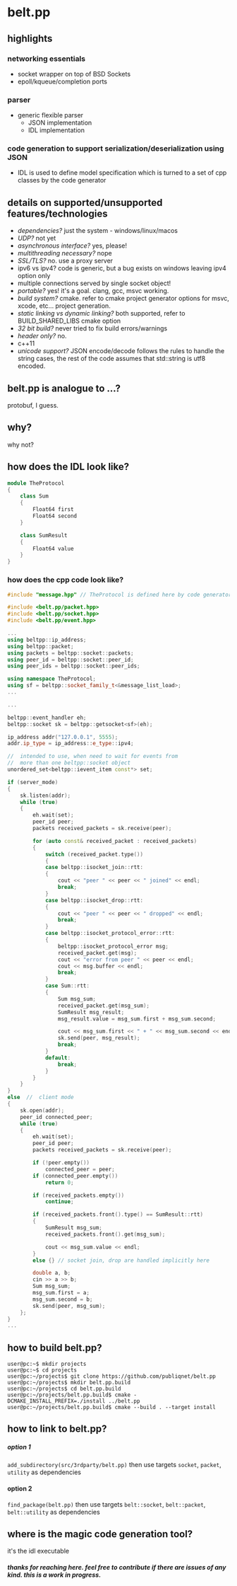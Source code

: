 # belt.pp
## highlights
### networking essentials
+ socket wrapper on top of BSD Sockets
+ epoll/kqueue/completion ports
### parser
+ generic flexible parser
  - JSON implementation
  - IDL implementation
### code generation to support serialization/deserialization using JSON
+ IDL is used to define model specification which is turned to a set of cpp classes by the code generator

## details on supported/unsupported features/technologies
+ *dependencies?* just the system - windows/linux/macos
+ *UDP?* not yet
+ *asynchronous interface?* yes, please!
+ *multithreading necessary?* nope
+ *SSL/TLS?* no. use a proxy server
+ ipv6 vs ipv4? code is generic, but a bug exists on windows leaving ipv4 option only
+ multiple connections served by single socket object!
+ *portable?* yes! it's a goal. clang, gcc, msvc working.
+ *build system?* cmake. refer to cmake project generator options for msvc, xcode, etc... project generation.
+ *static linking vs dynamic linking?* both supported, refer to BUILD_SHARED_LIBS cmake option
+ *32 bit build?* never tried to fix build errors/warnings
+ *header only?* no.
+ c++11
+ *unicode support?* JSON encode/decode follows the rules to handle the string cases, the rest of the code assumes that std::string is utf8 encoded.

## belt.pp is analogue to ...?
protobuf, I guess.

## why?
why not?

## how does the IDL look like?
```cpp
module TheProtocol
{
    class Sum
    {
        Float64 first
        Float64 second
    }

    class SumResult
    {
        Float64 value
    }
}
```

### how does the cpp code look like?
```cpp
#include "message.hpp" // TheProtocol is defined here by code generator

#include <belt.pp/packet.hpp>
#include <belt.pp/socket.hpp>
#include <belt.pp/event.hpp>

...
using beltpp::ip_address;
using beltpp::packet;
using packets = beltpp::socket::packets;
using peer_id = beltpp::socket::peer_id;
using peer_ids = beltpp::socket::peer_ids;

using namespace TheProtocol;
using sf = beltpp::socket_family_t<&message_list_load>;
...

...

beltpp::event_handler eh;
beltpp::socket sk = beltpp::getsocket<sf>(eh);

ip_address addr("127.0.0.1", 5555);
addr.ip_type = ip_address::e_type::ipv4;

//  intended to use, when need to wait for events from
//  more than one beltpp::socket object
unordered_set<beltpp::ievent_item const*> set;

if (server_mode)
{
    sk.listen(addr);
    while (true)
    {
        eh.wait(set);
        peer_id peer;
        packets received_packets = sk.receive(peer);

        for (auto const& received_packet : received_packets)
        {
            switch (received_packet.type())
            {
            case beltpp::isocket_join::rtt:
            {
                cout << "peer " << peer << " joined" << endl;
                break;
            }
            case beltpp::isocket_drop::rtt:
            {
                cout << "peer " << peer << " dropped" << endl;
                break;
            }
            case beltpp::isocket_protocol_error::rtt:
            {
                beltpp::isocket_protocol_error msg;
                received_packet.get(msg);
                cout << "error from peer " << peer << endl;
                cout << msg.buffer << endl;
                break;
            }
            case Sum::rtt:
            {
                Sum msg_sum;
                received_packet.get(msg_sum);
                SumResult msg_result;
                msg_result.value = msg_sum.first + msg_sum.second;

                cout << msg_sum.first << " + " << msg_sum.second << endl;
                sk.send(peer, msg_result);
                break;
            }
            default:
                break;
            }
        }
    }
}
else  //  client mode
{
    sk.open(addr);
    peer_id connected_peer;
    while (true)
    {
        eh.wait(set);
        peer_id peer;
        packets received_packets = sk.receive(peer);

        if (!peer.empty())
            connected_peer = peer;
        if (connected_peer.empty())
            return 0;

        if (received_packets.empty())
            continue;

        if (received_packets.front().type() == SumResult::rtt)
        {
            SumResult msg_sum;
            received_packets.front().get(msg_sum);

            cout << msg_sum.value << endl;
        }
        else {} // socket join, drop are handled implicitly here

        double a, b;
        cin >> a >> b;
        Sum msg_sum;
        msg_sum.first = a;
        msg_sum.second = b;
        sk.send(peer, msg_sum);
    };
}
...

```

## how to build belt.pp?
```console
user@pc:~$ mkdir projects
user@pc:~$ cd projects
user@pc:~/projects$ git clone https://github.com/publiqnet/belt.pp
user@pc:~/projects$ mkdir belt.pp.build
user@pc:~/projects$ cd belt.pp.build
user@pc:~/projects/belt.pp.build$ cmake -DCMAKE_INSTALL_PREFIX=./install ../belt.pp
user@pc:~/projects/belt.pp.build$ cmake --build . --target install
```

## how to link to belt.pp?
##### option 1
`add_subdirectory(src/3rdparty/belt.pp)`
then use targets `socket`, `packet`, `utility` as dependencies
#### option 2
`find_package(belt.pp)` then use targets `belt::socket`, `belt::packet`, `belt::utility` as dependencies

## where is the magic code generation tool?
it's the idl executable

##### thanks for reaching here. feel free to contribute if there are issues of any kind. this is a work in progress.

